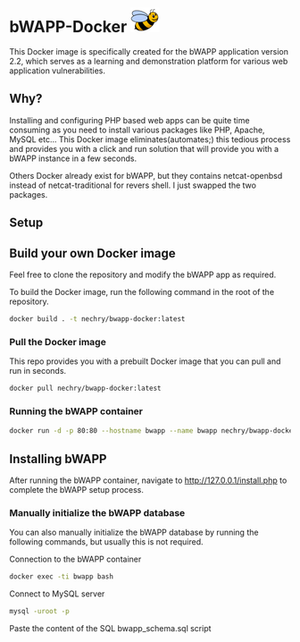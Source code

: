 # bWAPP-Docker ![bWAPP](bWAPP/images/bee_1.png)

This Docker image is specifically created for the bWAPP application version 2.2, which serves as a learning and demonstration platform for various web application vulnerabilities.

## Why?

Installing and configuring PHP based web apps can be quite time consuming as you need to install various packages like PHP, Apache, MySQL etc...
This Docker image eliminates(automates;) this tedious process and provides you with a click and run solution that will provide you with a bWAPP instance in a few seconds.

Others Docker already exist for bWAPP, but they contains netcat-openbsd instead of netcat-traditional for revers shell. I just swapped the two packages.

## Setup

## Build your own Docker image

Feel free to clone the repository and modify the bWAPP app as required.

To build the Docker image, run the following command in the root of the repository.

```bash
docker build . -t nechry/bwapp-docker:latest
```

### Pull the Docker image

This repo provides you with a prebuilt Docker image that you can pull and run in seconds.

```bash
docker pull nechry/bwapp-docker:latest
```

### Running the bWAPP container

```bash
docker run -d -p 80:80 --hostname bwapp --name bwapp nechry/bwapp-docker:latest
```

## Installing bWAPP

After running the bWAPP container, navigate to http://127.0.0.1/install.php to complete the bWAPP setup process.

### Manually initialize the bWAPP database

You can also manually initialize the bWAPP database by running the following commands, but usually this is not required.

Connection to the bWAPP container

```bash
docker exec -ti bwapp bash
```

Connect to MySQL server

```bash
mysql -uroot -p
```

Paste the content of the SQL bwapp_schema.sql script

